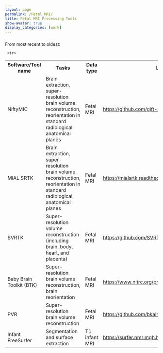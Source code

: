 ```yaml
---
layout: page
permalink: /Fetal_MRI/
title: Fetal MRI Processing Tools
show-avatar: true
display_categories: [work]
---
```


### 

From most recent to oldest:

<table>
   
<tr> <th>  Software/Tool name   </th>
  <th>  <img width=80/>  Tasks <img width=80/>  </th>
<th> Data type  </th>
  <th> Link   </th>
</tr>
   

   
   <tr>
<td>NiftyMIC</td>    
<td>Brain extraction, super-resolution brain volume reconstruction, reorientation in standard radiological anatomical planes</td>
<td>Fetal MRI</td>
     <td>   <a href="https://github.com/gift-surg/NiftyMIC">https://github.com/gift-surg/NiftyMIC</a></td>
</tr>
   
    
  
  <tr>
<td>MIAL SRTK</td>    
<td>Brain extraction, super-resolution brain volume reconstruction, reorientation in standard radiological anatomical planes</td>
<td>Fetal MRI</td>
     <td>   <a href="https://mialsrtk.readthedocs.io/en/latest/">https://mialsrtk.readthedocs.io/en/latest/</a></td>
</tr>
   
   <tr>
<td>SVRTK</td>    
<td>Super-resolution volume reconstruction (including brain, body, heart, and placenta) </td>
<td>Fetal MRI</td>
     <td>   <a href="https://github.com/SVRTK/SVRTK">https://github.com/SVRTK/SVRTK</a></td>
</tr>

   <td>Baby Brain Toolkit (BTK)</td>    
<td>Super-resolution brain volume reconstruction, brain reorientation</td>
<td>Fetal MRI</td>
     <td>   <a href="https://www.nitrc.org/projects/btk/">https://www.nitrc.org/projects/btk/</a></td>
</tr>
   
  <tr>
<td>PVR</td>    
<td>Super-resolution brain volume reconstruction</td>
<td>Fetal MRI</td>
     <td>   <a href="https://github.com/bkainz/fetalReconstruction">https://github.com/bkainz/fetalReconstruction</a></td>
</tr>

   
    
   
     <tr>
<td>Infant FreeSurfer</td>    
<td>Segmentation and surface extraction</td>
<td>T1 infant MRI</td>
     <td>   <a href="https://surfer.nmr.mgh.harvard.edu/fswiki/infantFS">https://surfer.nmr.mgh.harvard.edu/fswiki/infantFS</a></td>
</tr>
   
  
  
 </table>
